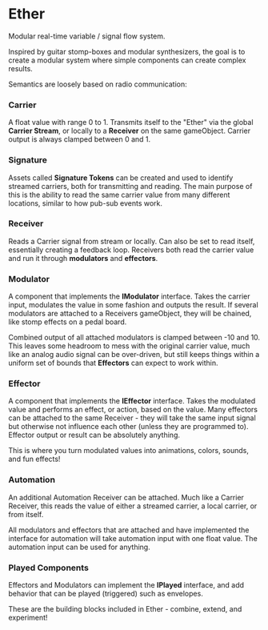 # Ether

Modular real-time variable / signal flow system.

Inspired by guitar stomp-boxes and modular synthesizers,
the goal is to create a modular system where simple components
can create complex results.

Semantics are loosely based on radio communication:

### Carrier
A float value with range 0 to 1. Transmits itself to the "Ether"
via the global **Carrier Stream**, or locally to a **Receiver** on
the same gameObject.
Carrier output is always clamped between 0 and 1.

### Signature
Assets called **Signature Tokens** can be created and used to identify streamed
carriers, both for transmitting and reading. The main purpose of this is the
ability to read the same carrier value from many different locations, similar to
how pub-sub events work.

### Receiver
Reads a Carrier signal from stream or locally. Can also be set
to read itself, essentially creating a feedback loop.
Receivers both read the carrier value and run it through **modulators**
and **effectors**.

### Modulator
A component that implements the **IModulator** interface.
Takes the carrier input, modulates the value in some fashion
and outputs the result.
If several modulators are attached to a Receivers gameObject,
they will be chained, like stomp effects on a pedal board.

Combined output of all attached modulators is clamped between -10 and 10. This leaves
some headroom to mess with the original carrier value, much like
an analog audio signal can be over-driven, but still keeps things within
a uniform set of bounds that **Effectors** can expect to work within.

### Effector
A component that implements the **IEffector** interface.
Takes the modulated value and performs an effect, or action,
based on the value. Many effectors can be attached to the same
Receiver - they will take the same input signal but otherwise not
influence each other (unless they are programmed to).
Effector output or result can be absolutely anything.

This is where you turn modulated values into animations, colors, sounds,
and fun effects!

### Automation
An additional Automation Receiver can be attached. Much like
a Carrier Receiver, this reads the value of either a streamed carrier,
a local carrier, or from itself.

All modulators and effectors that are attached and have implemented
the interface for automation will take automation input with one float value.
The automation input can be used for anything.
 
 ### Played Components
 Effectors and Modulators can implement the **IPlayed** interface, and add
 behavior that can be played (triggered) such as envelopes.

These are the building blocks included in Ether - combine, extend, and experiment!
